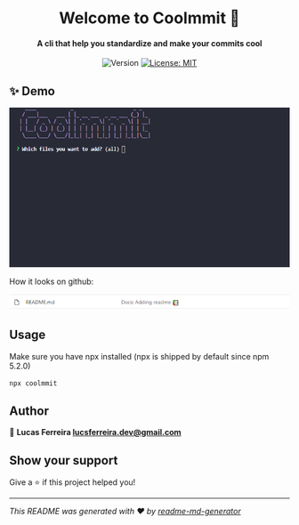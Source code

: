 <h1 align="center">Welcome to Coolmmit 👋</h1>
<h4 align="center">A cli that help you standardize and make your commits cool</h4>
<p align="center">
  <img alt="Version" src="https://img.shields.io/badge/version-1.0.0-blue.svg?cacheSeconds=2592000" />
  <a href="#" target="_blank">
    <img alt="License: MIT" src="https://img.shields.io/badge/License-MIT-yellow.svg" />
  </a>
</p>

## ✨ Demo

![Coolmmit demo](demo/coolmmit.gif)

How it looks on github:

![Coolmmit demo](demo/github-commit.png)

## Usage
Make sure you have npx installed (npx is shipped by default since npm 5.2.0)

```sh
npx coolmmit
```

## Author

👤 **Lucas Ferreira <lucsferreira.dev@gmail.com>**


## Show your support

Give a ⭐️ if this project helped you!

***
_This README was generated with ❤️ by [readme-md-generator](https://github.com/kefranabg/readme-md-generator)_
